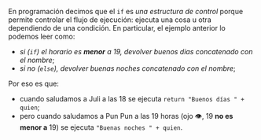 En programación decimos que el `if` es _una estructura de control_ porque permite controlar el flujo de ejecución: ejecuta una cosa u otra dependiendo de una condición. En particular, el ejemplo anterior lo podemos leer como: 

* _si (`if`) el horario es **menor** a 19, devolver buenos dias concatenado con el nombre_;
* _si no (`else`), devolver buenas noches concatenado con el nombre_;


Por eso es que:

* cuando saludamos a Juli a las 18 se ejecuta `return "Buenos días " + quien`;
* pero cuando saludamos a Pun Pun a las 19 horas (ojo :eye:, 19 **no es menor a** 19) se ejecuta `"Buenas noches " + quien`. 
 

